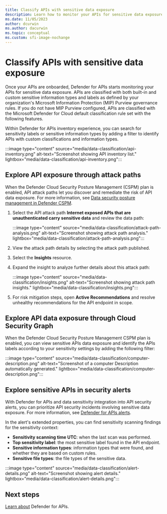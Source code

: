 ```yaml
---
title: Classify APIs with sensitive data exposure
description: Learn how to monitor your APIs for sensitive data exposure.
ms.date: 11/05/2023
author: dcurwin
ms.author: dacurwin
ms.topic: conceptual
ms.custom: sfi-image-nochange
---
```


# Classify APIs with sensitive data exposure

Once your APIs are onboarded, Defender for APIs starts monitoring your APIs for sensitive data exposure. APIs are classified with both built-in and custom sensitive information types and labels as defined by your organization's Microsoft Information Protection (MIP) Purview governance rules. If you do not have MIP Purview configured, APIs are classified with the Microsoft Defender for Cloud default classification rule set with the following features.

Within Defender for APIs inventory experience, you can search for sensitivity labels or sensitive information types by adding a filter to identify APIs with custom classifications and information types.

:::image type="content" source="media/data-classification/api-inventory.png" alt-text="Screenshot showing API inventory list." lightbox="media/data-classification/api-inventory.png":::

## Explore API exposure through attack paths

When the Defender Cloud Security Posture Management (CSPM) plan is enabled, API attack paths let you discover and remediate the risk of API data
exposure. For more information, see [Data security posture management in Defender CSPM](concept-data-security-posture.md#data-security-posture-management-in-defender-cspm).

1. Select the API attack path **Internet exposed APIs that are unauthenticated carry sensitive data** and review the data path:

   :::image type="content" source="media/data-classification/attack-path-analysis.png" alt-text="Screenshot showing attack path analysis." lightbox="media/data-classification/attack-path-analysis.png":::

1. View the attack path details by selecting the attack path published.
1. Select the **Insights** resource.
1. Expand the insight to analyze further details about this attack path:

   :::image type="content" source="media/data-classification/insights.png" alt-text="Screenshot showing attack path insights." lightbox="media/data-classification/insights.png":::

1. For risk mitigation steps, open **Active Recommendations** and resolve unhealthy recommendations for the API endpoint in scope.

## Explore API data exposure through Cloud Security Graph

When the Defender Cloud Security Posture Management CSPM plan is enabled, you can view sensitive APIs data exposure and identify the APIs labels according to your sensitivity settings by adding the following filter:
  
:::image type="content" source="media/data-classification/computer-description.png" alt-text="Screenshot of a computer Description automatically generated." lightbox="media/data-classification/computer-description.png":::

## Explore sensitive APIs in security alerts

With Defender for APIs and data sensitivity integration into API security alerts, you can prioritize API security incidents involving sensitive data exposure. For more information, see [Defender for APIs alerts](defender-for-apis-introduction.md#detect-threats).

In the alert's extended properties, you can find sensitivity scanning findings for the sensitivity context:

- **Sensitivity scanning time UTC**: when the last scan was performed.
- **Top sensitivity label**: the most sensitive label found in the API endpoint.
- **Sensitive information types**: information types that were found, and whether they are based on custom rules.
- **Sensitive file types**: the file types of the sensitive data.

:::image type="content" source="media/data-classification/alert-details.png" alt-text="Screenshot showing alert details." lightbox="media/data-classification/alert-details.png":::

## Next steps

[Learn about](defender-for-apis-introduction.md) Defender for APIs.
